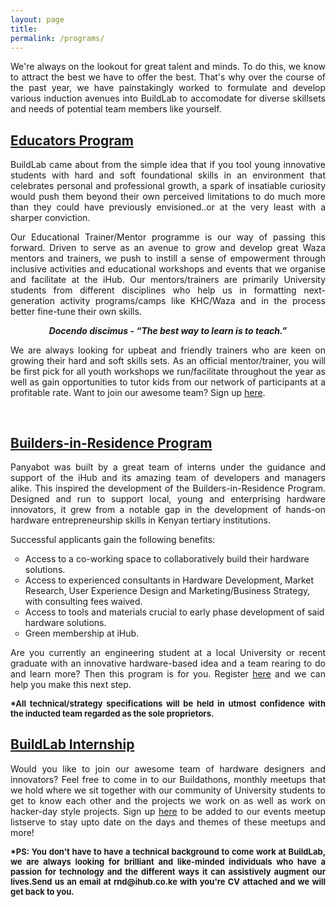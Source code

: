 ```yaml
---
layout: page
title:
permalink: /programs/
---
```


<style type="text/css">
<!--
.tab { margin-left: 20px; }
-->
</style>

<p align="justify">
	We're always on the lookout for great talent and minds. To do this, we know to attract the best we have to offer the best. That's why over the course of the past year, we have painstakingly worked to formulate and develop various induction avenues into BuildLab to accomodate for diverse skillsets and needs of potential team members like yourself.
</p>

<h2><ins>Educators Program</ins></h2>
<p align="justify">
	BuildLab came about from the simple idea that if you tool young innovative students with hard and soft foundational skills in an environment that celebrates personal and professional growth, a spark of insatiable curiosity would push them beyond their own perceived limitations to do much more than they could have previously envisioned..or at the very least with a sharper conviction.
</p>
<p align="justify">
	Our Educational Trainer/Mentor programme is our way of passing this forward. Driven to serve as an avenue to grow and develop great Waza mentors and trainers, we push to instill a sense of empowerment through inclusive activities and educational workshops and events that we organise and facilitate at the iHub. Our mentors/trainers are primarily University students from different disciplines who help us in formatting next-generation activity programs/camps like KHC/Waza and in the process better fine-tune their own skills.
</p>
<p align="center">
	<strong><em>Docendo discimus - “The best way to learn is to teach.”</em></strong>
</p>
<p align="justify">
	We are always looking for upbeat and friendly trainers who are keen on growing their hard and soft skills sets. As an official mentor/trainer, you will be first pick for all youth workshops we run/facilitate throughout the year as well as gain opportunities to tutor kids from our network of participants at a profitable rate. Want to join our awesome team? Sign up <a href="/eduform" target="_blank">here</a>.
</p>

<pre>

</pre>

<h2><ins>Builders-in-Residence Program</ins></h2>
<p align="justify">
	Panyabot was built by a great team of interns under the guidance and support of the iHub and its amazing team of developers and managers alike. This inspired the development of the Builders-in-Residence Program. Designed and run to support local, young and enterprising hardware innovators, it grew from a notable gap in the development of hands-on hardware entrepreneurship skills in Kenyan tertiary institutions.
</p>

<p align="justify">
	Successful applicants gain the following benefits:
	<ul style="list-style-type:circle">
		<li>Access to a co-working space to collaboratively build their hardware solutions.</li>
		<li>Access to experienced consultants in Hardware Development, Market Research, User Experience Design and Marketing/Business Strategy, with consulting fees waived.</li>
		<li>Access to tools and materials crucial to early phase development of said hardware solutions.</li>
		<li>Green membership at iHub.</li>
	</ul>	
</p>

<p align="justify">
	Are you currently an engineering student at a local University or recent graduate with an innovative hardware-based idea and a team rearing to do and learn more? Then this program is for you. Register <a href="/birform" target="_blank">here</a> and we can help you make this next step.
</p>

<p align="justify">
	<strong><font size="2"> *All technical/strategy specifications will be held in utmost confidence with the inducted team regarded as the sole proprietors.</font></strong>
</p>

<h2><ins>BuildLab Internship</ins></h2>
<p align="justify">
	Would you like to join our awesome team of hardware designers and innovators? Feel free to come in to our Buildathons, monthly meetups that we hold where we sit together with our community of University students to get to know each other and the projects we work on as well as work on hacker-day style projects. Sign up <a href="/connect" target="_blank">here</a> to be added to our events meetup listserve to stay upto date on the days and themes of these meetups and more!
</p>

<p align="justify">
	<strong><font size="2"> *PS: You don't have to have a technical background to come work at BuildLab, we are always looking for brilliant and like-minded individuals who have a passion for technology and the different ways it can assistively augment our lives.Send us an email at rnd@ihub.co.ke with you're CV attached and we will get back to you.</font></strong>
</p>
